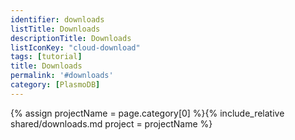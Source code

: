 ```yaml
---
identifier: downloads
listTitle: Downloads
descriptionTitle: Downloads
listIconKey: "cloud-download"
tags: [tutorial]
title: Downloads
permalink: '#downloads'
category: [PlasmoDB]
---
```

{% assign projectName = page.category[0] %}{% include_relative shared/downloads.md project = projectName %}


